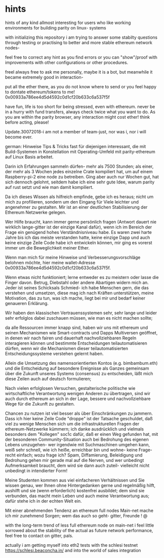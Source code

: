 # hints
hints of any kind allmost interesting for users who like working environments for building parity on linux- systems

with initializing this repository i am trying to answer some stabilty questions through testing
or practising to better and more stable ethereum network nodes-

feel free to correct any hint as you find errors or you can "show"/proof with improvements with other configurations or
other procedures.

freel always free to ask me personally, maybe it is a bot, but meanwhile it became extremely good in interaction-

put all the ether there, as you do not know where to send or you feel happy to dontate ethereum/tokens to me!
0x00933a786ee4d5d4592c0d1cf20b633c6a537f5f

have fun, life is too short for being stressed, even with ethereum.
never be in a hurry with fund transfers, always check twice what you want to do.
As you are within the parity browser, any interaction might cost ether!
think before acting, please!

Update.30072018-i am not a member of team-just, nor was i, nor i will become ever.

german:
Hinweise
Tips & Tricks fast für diejenigen interessant, 
die mit Build-Systemen in Konstellation mit Operating-Umfeld mit parity-ethereum auf Linux Basis arbeitet.

Darin ich Erfahrungen sammeln dürfen- mehr als 7500 Stunden; als einer, der mehr als 3 Wochen jedes einzelne Crate kompiliert hat, um auf einem Raspberry-pi-2 eine node zu betreiben. Ging aber auch nur Wochen gut, hat sich dennoch gelohnt, seitdem habe ich eine sehr gute Idee, warum parity auf rust setzt und wie man damit kompiliert.

Da ich dieses Wissen als hilfreich empfinde, gebe ich es heraus;
nicht um mich zu profilieren, sondern um den Eingang für Viele leichter und angenehmer zu gestalten.
Mir ist an einer deutlichen Stabilisierung der Ethereum Netzwerke gelegen.

Wer Hilfe braucht, kann immer gerne persönlich fragen (Antwort dauert nie wirklich lange-gitter ist der einzige Kanal dafür), 
wenn ich im Bereich der Frage  ein genügend hohes Verständnisniveau habe. Es waren zwei harte Jahre bis ich das meiste verstanden hatte, keine einzige Dapp und auch keine einzige Zeile Code habe ich entwickeln können,
mir ging es vorerst immer um die Beweglichkeit meiner Ether.

Wenn man mich für meine Hinweise und Verbesserungsvorschläge belohnen möchte, 
hier meine wallet-Adresse 0x00933a786ee4d5d4592c0d1cf20b633c6a537f5f.

Wenn etwas nicht funktioniert; lerne entweder es zu meistern oder lasse die Finger davon.
Betrug, Diebstahl oder andere Abartigen widern mich an.
Jeder ist seines Schicksals Schmied- 
ich habe Menschen gern, die das verstehen und umsetzen, diese mag ich nach Kräften unterstützen,
meine Motivation, das zu tun, was ich mache, liegt bei mir und bedarf keiner genaueren Erklärung.

Wir haben den klassischen Vertrauenssystemen sehr, sehr lange und leider sehr erfolglos dabei zuschauen müssen,
wie man es nicht machen sollte; 

da alle Ressourcen immer knapp sind, haben wir uns mit ethereum und seinen Mechanismen wie Smart-contracts und Dapps Multiversen geöffnet, 
in denen wir nach fairen und dauerhaft nachvollziehbaren Regeln interagieren können 
und bestimmte Entscheidungen teilautomatisieren dürfen, wenn wir die Mechanismen dieser teilautomatisierten Entscheidungssysteme verstehen gelernt haben.

Allein die Umsetzung des namensorientierten Kontos (e.g. bimbambum.eth) und die Entscheidung auf besondere Ereignisse als Ganzes gemeinsam über die Zukunft unseres Systems (consensus) zu entscheiden, läßt mich diese Zeilen auch auf deutsch formulieren;

Nach vielen erfolglosen Versuchen, gestalterische politische wie wirtschaftliche Verantwortung wenigen Anderen zu übertragen, sind wir auch durch ethereum an sich in der Lage, bessere und nachvollziehbare Wege für die Zukunft zu gestalten. 

Chancen zu nutzen ist viel besser als über Einschränkungen zu jammern.
Dass ich hier keine Zeile Code "droppe" ist der Tatsache geschuldet, daß viel zu wenige Menschen sich 
um die infrastrukturellen Fragen der ethereum-Netzwerke kümmern;
ich danke ausdrücklich und vielmals besonders dem "Kollegen" soc1c dafür, daß er einen Weg gefunden hat,
mit der besonderen Community-Situation auch bei Bedrohung des eigenen Lebens umzugehen-
wer irgendwie mit Suchmaschinen umgehen kann, weiß sehr schnell, wie ich heiße, erreichbar bin und wohne-
keine Frage- recht einfach; wozu frage ich? Spam, Diffamierung, Beleidigung und Bedrohung gehen mir gerade mal auf die Nerven,
und wer unbedingt Aufmerksamkeit braucht, dem wird sie dann auch zuteil- vielleicht nicht unbedingt in intendierter Form!

Meine Studenten kommen aus viel einfacheren Verhältnissen und Sie wissen genau, 
wer Ihnen ohne Hintergedanken gerne und regelmäßig hilft, aushilft und sie (wenn erforderlich) kostenfrei ausbildet; 
dem sind sie verbunden, das macht mein Leben und auch meine Verantwortung aus;
dafür stehe ich in der echten Welt ein.

Mit einer abnehmenden Tendenz an ethereum full nodes Main-net mache ich mir zunehmend Sorgen;
wem das auch so geht- gitter, Freunde !
@

with the long-term trend of less full ethereum node on main-net 
i feel little sorrowed about the stability of the 
actual as future network performance, feel free to contact on gitter, pals.

actually i am getting myself into eth2 tests with the schlesi testnet
https://schlesi.beaconcha.in/ and
into the world of sales integration
